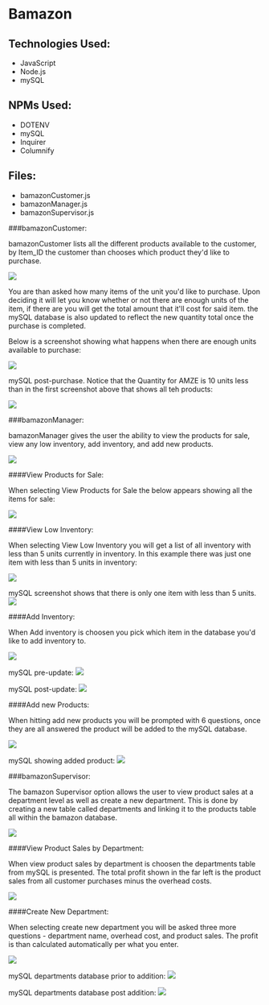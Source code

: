 # Bamazon

## Technologies Used:

- JavaScript
- Node.js
- mySQL

## NPMs Used:

- DOTENV
- mySQL
- Inquirer
- Columnify

## Files:

- bamazonCustomer.js
- bamazonManager.js
- bamazonSupervisor.js

###bamazonCustomer:

bamazonCustomer lists all the different products available to the customer, by Item_ID the customer than chooses which product they'd like to purchase.

![](screenshots/bamazoncustomer1.PNG)

You are than asked how many items of the unit you'd like to purchase. Upon deciding it will let you know whether or not there are enough units of the item, if there are you will get the total amount that it'll cost for said item. the mySQL database is also updated to reflect the new quantity total once the purchase is completed.

Below is a screenshot showing what happens when there are enough units available to purchase:

![](screenshots/bamazoncustomer2.PNG)

mySQL post-purchase. Notice that the Quantity for AMZE is 10 units less than in the first screenshot above that shows all teh products:

![](screenshots/mySQL1.PNG)


###bamazonManager:

bamazonManager gives the user the ability to view the products for sale, view any low inventory, add inventory, and add new products.

![](screenshots/bamazonmanager1.PNG)


####View Products for Sale:

When selecting View Products for Sale the below appears showing all the items for sale:

![](screenshots/bamazonmanager2.PNG)


####View Low Inventory:

When selecting View Low Inventory you will get a list of all inventory with less than 5 units currently in inventory. In this example there was just one item with less than 5 units in inventory:

![](screenshots/bamazonmanager3.PNG)


mySQL screenshot shows that there is only one item with less than 5 units.
![](screenshots/mySQL1.PNG)


####Add Inventory:

When Add inventory is choosen you pick which item in the database you'd like to add inventory to.

![](screenshots/bamazonmanager4.PNG)

mySQL pre-update:
![](screenshots/mySQL1.PNG)

mySQL post-update:
![](screenshots/mySQL2.PNG)


####Add new Products:

When hitting add new products you will be prompted with 6 questions, once they are all answered the product will be added to the mySQL database.

![](screenshots/bamazonmanager5.PNG)


mySQL showing added product:
![](screenshots/mySQL3.PNG)


###bamazonSupervisor:

The bamazon Supervisor option allows the user to view product sales at a department level as well as create a new department. This is done by creating a new table called departments and linking it to the products table all within the bamazon database.

![](screenshots/bamazonsupervisor1.PNG)


####View Product Sales by Department:

When view product sales by department is choosen the departments table from mySQL is presented. The total profit shown in the far left is the product sales from all customer purchases minus the overhead costs.

![](screenshots/bamazonsupervisor2.PNG)


####Create New Department:

When selecting create new department you will be asked three more questions - department name, overhead cost, and product sales. The profit is than calculated automatically per what you enter.

![](screenshots/bamazonsupervisor3.PNG)


mySQL departments database prior to addition:
![](screenshots/mySQL4.PNG)

mySQL departments database post addition:
![](screenshots/mySQL5.PNG)
